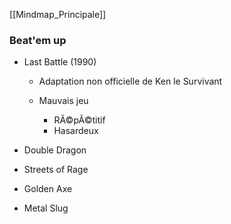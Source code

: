 [[Mindmap_Principale]]

### Beat'em up

- Last Battle (1990)

	- Adaptation non officielle de Ken le Survivant
	- Mauvais jeu 

		- RÃ©pÃ©titif
		- Hasardeux

- Double Dragon
- Streets of Rage
- Golden Axe
- Metal Slug


